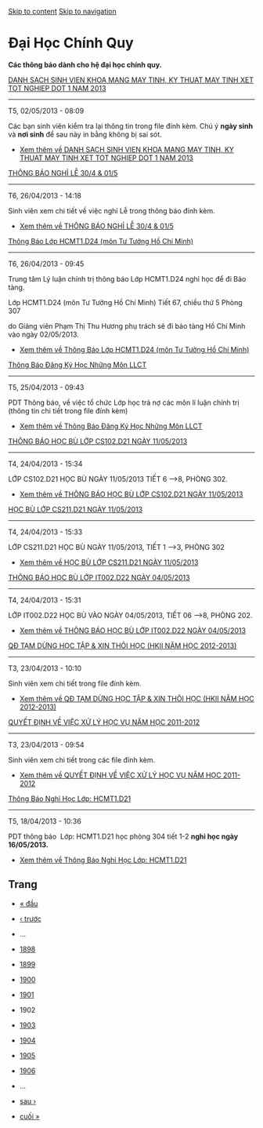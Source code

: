 [Skip to content](https://daa.uit.edu.vn/thongbaochinhquy?page=1901#main)
 [Skip to navigation](https://daa.uit.edu.vn/thongbaochinhquy?page=1901#main-nav)

Đại Học Chính Quy
=================

**Các thông báo dành cho hệ đại học chính quy.**

[DANH SACH SINH VIEN KHOA MANG MAY TINH, KY THUAT MAY TINH XET TOT NGHIEP DOT 1 NAM 2013](https://daa.uit.edu.vn/thongbao/danh-sach-sinh-vien-khoa-mang-may-tinh-ky-thuat-may-tinh-xet-tot-nghiep-dot-1-nam-2013)

------------------------------------------------------------------------------------------------------------------------------------------------------------------------------------------------------------------

T5, 02/05/2013 - 08:09

Các bạn sinh viên kiểm tra lại thông tin trong file đính kèm. Chú ý **ngày sinh** và **nơi sinh** để sau này in bằng không bị sai sót.

*   [Xem thêm về DANH SACH SINH VIEN KHOA MANG MAY TINH, KY THUAT MAY TINH XET TOT NGHIEP DOT 1 NAM 2013](https://daa.uit.edu.vn/thongbao/danh-sach-sinh-vien-khoa-mang-may-tinh-ky-thuat-may-tinh-xet-tot-nghiep-dot-1-nam-2013 "DANH SACH SINH VIEN KHOA MANG MAY TINH, KY THUAT MAY TINH XET TOT NGHIEP  DOT 1 NAM 2013")
    

[THÔNG BÁO NGHỈ LỄ 30/4 & 01/5](https://daa.uit.edu.vn/thongbao/thong-bao-nghi-le-304-015)

-------------------------------------------------------------------------------------------

T6, 26/04/2013 - 14:18

Sinh viên xem chi tiết về việc nghỉ Lễ trong thông báo đính kèm.

*   [Xem thêm về THÔNG BÁO NGHỈ LỄ 30/4 & 01/5](https://daa.uit.edu.vn/thongbao/thong-bao-nghi-le-304-015 "THÔNG BÁO NGHỈ LỄ 30/4 & 01/5")
    

[Thông Báo Lớp HCMT1.D24 (môn Tư Tưởng Hồ Chí Minh)](https://daa.uit.edu.vn/thongbao/thong-bao-lop-hcmt1d24-mon-tu-tuong-ho-chi-minh)

--------------------------------------------------------------------------------------------------------------------------------------

T6, 26/04/2013 - 09:45

Trung tâm Lý luận chính trị thông báo Lớp HCMT1.D24 nghỉ học để đi Bảo tàng.

Lớp HCMT1.D24 (môn Tư Tưởng Hồ Chí Minh) Tiết 67, chiều thứ 5 Phòng 307

do Giảng viên Phạm Thị Thu Hương phụ trách sẽ đi bảo tàng Hồ Chí Minh vào ngày 02/05/2013.

*   [Xem thêm về Thông Báo Lớp HCMT1.D24 (môn Tư Tưởng Hồ Chí Minh)](https://daa.uit.edu.vn/thongbao/thong-bao-lop-hcmt1d24-mon-tu-tuong-ho-chi-minh "Thông Báo Lớp HCMT1.D24 (môn Tư Tưởng Hồ Chí Minh)")
    

[Thông Báo Đăng Ký Học Những Môn LLCT](https://daa.uit.edu.vn/thongbao/thong-bao-dang-ky-hoc-nhung-mon-llct)

-------------------------------------------------------------------------------------------------------------

T5, 25/04/2013 - 09:43

PDT Thông báo, về việc tổ chức Lớp học trả nợ các môn lí luận chính trị (thông tin chi tiết trong file đính kèm)

*   [Xem thêm về Thông Báo Đăng Ký Học Những Môn LLCT](https://daa.uit.edu.vn/thongbao/thong-bao-dang-ky-hoc-nhung-mon-llct "Thông Báo Đăng Ký  Học Những Môn LLCT")
    

[THÔNG BÁO HỌC BÙ LỚP CS102.D21 NGÀY 11/05/2013](https://daa.uit.edu.vn/thongbao/thong-bao-hoc-bu-lop-cs102d21-ngay-11052013)

------------------------------------------------------------------------------------------------------------------------------

T4, 24/04/2013 - 15:34

LỚP CS102.D21 HỌC BÙ NGÀY 11/05/2013 TIẾT 6 -->8, PHÒNG 302.

*   [Xem thêm về THÔNG BÁO HỌC BÙ LỚP CS102.D21 NGÀY 11/05/2013](https://daa.uit.edu.vn/thongbao/thong-bao-hoc-bu-lop-cs102d21-ngay-11052013 "THÔNG BÁO HỌC BÙ LỚP CS102.D21 NGÀY 11/05/2013")
    

[HỌC BÙ LỚP CS211.D21 NGÀY 11/05/2013](https://daa.uit.edu.vn/thongbao/hoc-bu-lop-cs211d21-ngay-11052013)

----------------------------------------------------------------------------------------------------------

T4, 24/04/2013 - 15:33

LỚP CS211.D21 HỌC BÙ NGÀY 11/05/2013, TIẾT 1 -->3, PHÒNG 302

*   [Xem thêm về HỌC BÙ LỚP CS211.D21 NGÀY 11/05/2013](https://daa.uit.edu.vn/thongbao/hoc-bu-lop-cs211d21-ngay-11052013 "HỌC BÙ LỚP CS211.D21 NGÀY 11/05/2013")
    

[THÔNG BÁO HỌC BÙ LỚP IT002.D22 NGÀY 04/05/2013](https://daa.uit.edu.vn/thongbao/thong-bao-hoc-bu-lop-it002d22-ngay-04052013)

------------------------------------------------------------------------------------------------------------------------------

T4, 24/04/2013 - 15:31

LỚP IT002.D22 HỌC BÙ VÀO NGÀY 04/05/2013, TIẾT 06 -->8, PHÒNG 202.

*   [Xem thêm về THÔNG BÁO HỌC BÙ LỚP IT002.D22 NGÀY 04/05/2013](https://daa.uit.edu.vn/thongbao/thong-bao-hoc-bu-lop-it002d22-ngay-04052013 "THÔNG BÁO HỌC BÙ LỚP IT002.D22 NGÀY 04/05/2013")
    

[QĐ TẠM DỪNG HỌC TẬP & XIN THÔI HỌC (HKII NĂM HỌC 2012-2013)](https://daa.uit.edu.vn/thongbao/qd-tam-dung-hoc-tap-xin-thoi-hoc-hkii-nam-hoc-2012-2013)

-------------------------------------------------------------------------------------------------------------------------------------------------------

T3, 23/04/2013 - 10:10

Sinh viên xem chi tiết trong file đính kèm.

*   [Xem thêm về QĐ TẠM DỪNG HỌC TẬP & XIN THÔI HỌC (HKII NĂM HỌC 2012-2013)](https://daa.uit.edu.vn/thongbao/qd-tam-dung-hoc-tap-xin-thoi-hoc-hkii-nam-hoc-2012-2013 "QĐ TẠM DỪNG HỌC TẬP & XIN THÔI HỌC (HKII NĂM HỌC 2012-2013)")
    

[QUYẾT ĐỊNH VỀ VIỆC XỬ LÝ HỌC VỤ NĂM HỌC 2011-2012](https://daa.uit.edu.vn/thongbao/quyet-dinh-ve-viec-xu-ly-hoc-vu-nam-hoc-2011-2012)

---------------------------------------------------------------------------------------------------------------------------------------

T3, 23/04/2013 - 09:54

Sinh viên xem chi tiết trong các file đính kèm.

*   [Xem thêm về QUYẾT ĐỊNH VỀ VIỆC XỬ LÝ HỌC VỤ NĂM HỌC 2011-2012](https://daa.uit.edu.vn/thongbao/quyet-dinh-ve-viec-xu-ly-hoc-vu-nam-hoc-2011-2012 "QUYẾT ĐỊNH VỀ VIỆC XỬ LÝ HỌC VỤ NĂM HỌC 2011-2012")
    

[Thông Báo Nghỉ Học Lớp: HCMT1.D21](https://daa.uit.edu.vn/thongbao/thong-bao-nghi-hoc-lop-hcmt1d21)

-----------------------------------------------------------------------------------------------------

T5, 18/04/2013 - 10:36

PDT thông báo  Lớp: HCMT1.D21 học phòng 304 tiết 1-2 **nghỉ học ngày 16/05/2013.**

*   [Xem thêm về Thông Báo Nghỉ Học Lớp: HCMT1.D21](https://daa.uit.edu.vn/thongbao/thong-bao-nghi-hoc-lop-hcmt1d21 "Thông Báo Nghỉ Học Lớp: HCMT1.D21")
    

Trang
-----

*   [« đầu](https://daa.uit.edu.vn/thongbaochinhquy "Đến trang đầu tiên")
    
*   [‹ trước](https://daa.uit.edu.vn/thongbaochinhquy?page=1900 "Đến trang kế trước")
    
*   …
*   [1898](https://daa.uit.edu.vn/thongbaochinhquy?page=1897 "Đến trang 1898")
    
*   [1899](https://daa.uit.edu.vn/thongbaochinhquy?page=1898 "Đến trang 1899")
    
*   [1900](https://daa.uit.edu.vn/thongbaochinhquy?page=1899 "Đến trang 1900")
    
*   [1901](https://daa.uit.edu.vn/thongbaochinhquy?page=1900 "Đến trang 1901")
    
*   1902
*   [1903](https://daa.uit.edu.vn/thongbaochinhquy?page=1902 "Đến trang 1903")
    
*   [1904](https://daa.uit.edu.vn/thongbaochinhquy?page=1903 "Đến trang 1904")
    
*   [1905](https://daa.uit.edu.vn/thongbaochinhquy?page=1904 "Đến trang 1905")
    
*   [1906](https://daa.uit.edu.vn/thongbaochinhquy?page=1905 "Đến trang 1906")
    
*   …
*   [sau ›](https://daa.uit.edu.vn/thongbaochinhquy?page=1902 "Đến trang kế sau")
    
*   [cuối »](https://daa.uit.edu.vn/thongbaochinhquy?page=1923 "Đến trang cuối cùng")